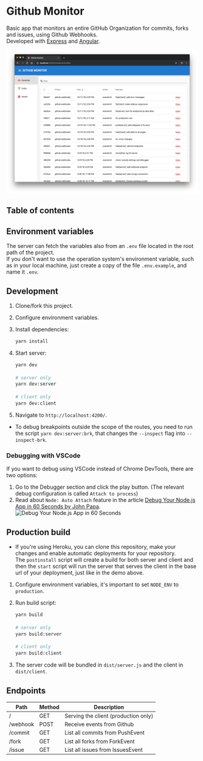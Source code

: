 # Github Monitor

Basic app that monitors an entire GitHub Organization for commits, forks and issues, using Github Webhooks.<br>
Developed with [Express](https://expressjs.com/) and [Angular](https://angular.io).

![Screenshot](assets/screenshot.png)

## Table of contents

## Environment variables

The server can fetch the variables also from an `.env` file located in the root path of the project.<br>
If you don't want to use the operation system's environment variable, such as in your local machine, just create a copy of the file `.env.example`, and name it `.env`.

## Development

1. Clone/fork this project.
2. Configure environment variables.
3. Install dependencies:

   ```bash
   yarn install
   ```

4. Start server:

   ```bash
   yarn dev

   # server only
   yarn dev:server

   # client only
   yarn dev:client
   ```

5. Navigate to `http://localhost:4200/`.

- To debug breakpoints outside the scope of the routes, you need to run the script `yarn dev:server:brk`, that changes the `--inspect` flag into `--inspect-brk`.

### Debugging with VSCode

If you want to debug using VSCode instead of Chrome DevTools, there are two options:

1. Go to the Debugger section and click the play button. (The relevant debug configuration is called `Attach to process`)
1. Read about `Node: Auto Attach` feature in the article [Debug Your Node.js App in 60 Seconds by John Papa](https://link.medium.com/5K0J0S3FAS).
   ![Debug Your Node.js App in 60 Seconds](https://cdn-images-1.medium.com/max/1600/1*2jRl81R-mdg8W1KnkLdV9w.gif)

## Production build

- If you're using Heroku, you can clone this repository, make your changes and enable automatic deployments for your repository.<br>
  The `postinstall` script will create a build for both server and client and then the `start` script will run the server that serves the client in the base url of your deployment, just like in the demo above.

1. Configure environment variables, it's important to set `NODE_ENV` to `production`.
1. Run build script:

   ```bash
   yarn build

   # server only
   yarn build:server

   # client only
   yarn build:client
   ```

1. The server code will be bundled in `dist/server.js` and the client in `dist/client`.

## Endpoints

| Path     | Method | Description                          |
| -------- | ------ | ------------------------------------ |
| /        | GET    | Serving the client (production only) |
| /webhook | POST   | Receive events from Github           |
| /commit  | GET    | List all commits from PushEvent      |
| /fork    | GET    | List all forks from ForkEvent        |
| /issue   | GET    | List all issues from IssuesEvent     |
